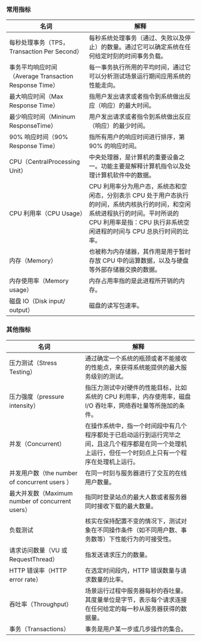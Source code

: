 ### 常用指标

| 名词 | 解释 | 
|---------|---------|
| 每秒处理事务（TPS，Transaction Per Second）| 每秒系统处理事务（通过、失败以及停止）的数量。通过它可以确定系统在任何给定时刻的时间事务负载。 | 
|事务平均响应时间（Average Transaction Response Time）|每一事务执行所用的平均时间，通过它可以分析测试场景运行期间应用系统的性能走向。|
|最大响应时间（Max Response Time）|指用户发出请求或者指令到系统做出反应（响应）的最大时间。|
|最少响应时间（Mininum ResponseTime）|用户发出请求或者指令到系统做出反应（响应）的最少时间。|
|90% 响应时间（90% Response Time）|指所有用户的响应时间进行排序，第 90% 的响应时间。|
|CPU（CentralProcessing Unit）|中央处理器，是计算机的重要设备之一。功能主要是解释计算机指令以及处理计算机软件中的数据。|
|CPU 利用率（CPU Usage）|CPU 利用率分为用户态，系统态和空闲态，分别表示 CPU 处于用户态执行的时间，系统内核执行的时间，和空闲系统进程执行的时间。平时所说的 CPU 利用率是指：CPU 执行非系统空闲进程的时间与 CPU 总执行时间的比率。|
|内存（Memory）|也被称为内存储器，其作用是用于暂时存放 CPU 中的运算数据，以及与硬盘等外部存储器交换的数据。|
|内存使用率（Memory usage）|内存占用率指的是此进程所开销的内存。|
|磁盘 IO（Disk input/ output）|磁盘的读写包速率。|

### 其他指标

| 名词 | 解释 | 
|---------|---------|
|压力测试（Stress Testing）|通过确定一个系统的瓶颈或者不能接收的性能点，来获得系统能提供的最大服务级别的测试。|
|压力强度（pressure intensity）|指压力测试中对硬件的性能目标，比如系统的 CPU 利用率，内存使用率，磁盘 I/O 吞吐率，网络吞吐量等所施加的条件。|
|并发（Concurrent）|在操作系统中，指一个时间段中有几个程序都处于已启动运行到运行完毕之间，且这几个程序都是在同一个处理机上运行，但任一个时刻点上只有一个程序在处理机上运行。|
|并发用户数（the number of concurrent users ）|在同一时刻与服务器进行了交互的在线用户数量。|
|最大并发数（Maximum number of concurrent users）|指同时登录站点的最大人数或者服务器同时接收下载的最大数量。|
| 负载测试|核实在保持配置不变的情况下，测试对象在不同操作条件（如不同用户数、事务数等）下性能行为的可接受性。|
|请求访问数量（VU 或 RequestThread）|指发送请求压力的数量。|
|HTTP 错误率（HTTP error rate）|在选定时间段内，HTTP 错误数量与请求数量的比率。|
|吞吐率（Throughput）|场景运行过程中服务器每秒的吞吐量。其度量单位是字节，表示每个请求连接在任何给定的每一秒从服务器获得的数据量。|
|事务（Transactions）|事务是用户某一步或几步操作的集合。|
